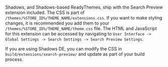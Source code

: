 Shadows, and Shadows-based ReadyThemes, ship with the Search Preview extension included. The CSS is part of `/themes/%STORE_ID%/THEME_NAME/extensions.css`. If you want to make styling changes, it is recommended you add them to your `/themes/%STORE_ID%/THEME_NAME/theme.css` file. The HTML and JavaScript for this extension can be accessed by navigating to `User Interface -> Global Settings -> Search Settings -> Search Preview Settings`.

If you are using Shadows DE, you can modify the CSS in `build/extensions/search-preview/` and update as part of your build process.
